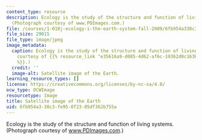```yaml
---
content_type: resource
description: Ecology is the study of the structure and function of living systems.
  (Photograph courtesy of www.PDImages.com.)
file: /courses/1-018j-ecology-i-the-earth-system-fall-2009/6fb954a330c3fe950f2305df362b755a_1-018jf09.jpg
file_size: 29015
file_type: image/jpeg
image_metadata:
  caption: Ecology is the study of the structure and function of living systems. (Photograph
    courtesy of {{% resource_link "e35616a9-d085-4d62-af6c-19362d0c1636" "www.PDImages.com"
    %}}.)
  credit: ''
  image-alt: Satellite image of the Earth.
learning_resource_types: []
license: https://creativecommons.org/licenses/by-nc-sa/4.0/
ocw_type: OCWImage
resourcetype: Image
title: Satellite image of the Earth
uid: 6fb954a3-30c3-fe95-0f23-05df362b755a
---
```

Ecology is the study of the structure and function of living systems. (Photograph courtesy of www.PDImages.com.)